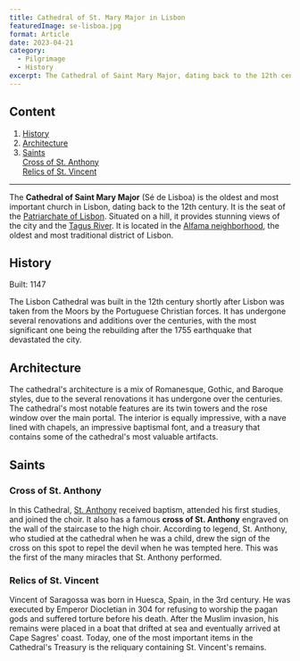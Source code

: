 ```yaml
---
title: Cathedral of St. Mary Major in Lisbon
featuredImage: se-lisboa.jpg
format: Article
date: 2023-04-21
category:
  - Pilgrimage
  - History
excerpt: The Cathedral of Saint Mary Major, dating back to the 12th century, is the oldest and most important church in Lisbon. Its architecture is a blend of Romanesque, Gothic, and Baroque styles, with twin towers and a rose window. It is home to the famous cross of St. Anthony and the reliquary containing the remains of St. Vincent. It is located in the Alfama neighborhood and provides stunning views of the city and the Tagus River.
---
```


## Content

1. [History](/post/lisbon-cathedral/#history)
2. [Architecture](/post/lisbon-cathedral/#architecture)
3. [Saints](/post/lisbon-cathedral/#saints)  
		[Cross of St. Anthony](/post/lisbon-cathedral/#cross-of-st-anthony)  
		[Relics of St. Vincent](/post/lisbon-cathedral/#relics-of-st-vincent)

---

The **Cathedral of Saint Mary Major** (Sé de Lisboa) is the oldest and most important church in Lisbon, dating back to the 12th century. It is the seat of the [Patriarchate of Lisbon](https://en.wikipedia.org/wiki/Patriarchate_of_Lisbon). Situated on a hill, it provides stunning views of the city and the [Tagus River](https://www.britannica.com/place/Tagus-River). It is located in the [Alfama neighborhood](https://en.wikipedia.org/wiki/Alfama), the oldest and most traditional district of Lisbon.

## History

Built: 1147

The Lisbon Cathedral was built in the 12th century shortly after Lisbon was taken from the Moors by the Portuguese Christian forces. It has undergone several renovations and additions over the centuries, with the most significant one being the rebuilding after the 1755 earthquake that devastated the city.
    
## Architecture

The cathedral's architecture is a mix of Romanesque, Gothic, and Baroque styles, due to the several renovations it has undergone over the centuries. The cathedral's most notable features are its twin towers and the rose window over the main portal. The interior is equally impressive, with a nave lined with chapels, an impressive baptismal font, and a treasury that contains some of the cathedral's most valuable artifacts.
    
## Saints

### Cross of St. Anthony

In this Cathedral, [St. Anthony](/post/lisbon-anthony/) received baptism, attended his first studies, and joined the choir. It also has a famous **cross of St. Anthony** engraved on the wall of the staircase to the high choir. According to legend, St. Anthony, who studied at the cathedral when he was a child, drew the sign of the cross on this spot to repel the devil when he was tempted here. This was the first of the many miracles that St. Anthony performed.

### Relics of St. Vincent

Vincent of Saragossa was born in Huesca, Spain, in the 3rd century. He was executed by Emperor Diocletian in 304 for refusing to worship the pagan gods and suffered torture before his death. After the Muslim invasion, his remains were placed in a boat that drifted at sea and eventually arrived at Cape Sagres' coast. Today, one of the most important items in the Cathedral's Treasury is the reliquary containing St. Vincent's remains.
